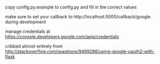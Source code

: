 copy config.py.example to config.py and fill in the correct values

make sure to set your callback to http://localhost:5000/callback/google during development

manage credentials at https://console.developers.google.com/apis/credentials

cribbed almost entirely from http://stackoverflow.com/questions/9499286/using-google-oauth2-with-flask
